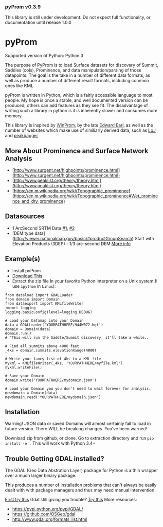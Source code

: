 ### pyProm v0.3.9


This library is still under development. Do not expect full functionality, or documentation until release 1.0.0

pyProm
======

Supported version of Python: Python 3

The purpose of PyProm is to load Surface datasets for discovery of Summit, Saddles (cols),
Prominence, and data manipulation/parsing of those datapoints. The goal is the take in a number of
different data formats, as well as produce a number of different result formats, including common
ones like KML.

pyProm is written in Python, which is a fairly accessible language to most people. My hope is once 
a stable, and well documented version can be produced, others can add features as they see fit. The
disadvantage of writing such a library in python is it is inherently slower and consumes more memory.

This library is inspired by [WinProm](https://github.com/edwardearl/winprom), by the late [Edward Earl](http://peakbagger.com/climber/climber.aspx?cid=601), as well as the number of websites
which make use of similiarly derived data, such as [LoJ](listsofjohn.com) and [peakbagger](peakbagger.com)

More About Prominence and Surface Network Analysis
--------------------------------------------------

* [http://www.surgent.net/highpoints/prominence.html](http://www.surgent.net/highpoints/prominence.html)
* [http://www.peaklist.org/theory/theory.html](http://www.peaklist.org/theory/theory.html)
* [https://en.m.wikipedia.org/wiki/Topographic_prominence](https://en.m.wikipedia.org/wiki/Topographic_prominence#Wet_prominence_and_dry_prominence)

Datasources
-----------
* 1 ArcSecond SRTM Data [#1](https://dds.cr.usgs.gov/srtm/version1/United_States_1arcsec/1arcsec/), [#2](https://dds.cr.usgs.gov/srtm/version2_1/SRTM1/)
* [DEM type data] (http://viewer.nationalmap.gov/basic/#productGroupSearch) Start with Elevation Products (3DEP) - 1/3 arc-second DEM [More info](http://www.digitalpreservation.gov/formats/fdd/fdd000281.shtml)

Example(s)
----------
* Install pyProm
* [Download This](https://dds.cr.usgs.gov/srtm/version2_1/SRTM1/Region_06/N44W072.hgt.zip)
* Extract the zip file
In your favorite Python interpreter on a Unix system (I use `ipython` in `Linux`):

```
from dataload import GDALLoader
from domain import Domain
from dataexport import KMLfileWriter
import logging
logging.basicConfig(level=logging.DEBUG)

# Load your Datamap into your Domain
data = GDALLoader('YOURPATHHERE/N44W072.hgt')
domain = Domain(data)
domain.run()
# ^This will run the Saddle/Summit discovery, it'll take a while..

# Find all summits above 4000 feet
_4ks = domain.summits.elevationRange(4000)

# Write your fancy list of 4ks to a KML file
mykml = KMLfileWriter(_4ks, 'YOURPATHHERE/myfile.kml')
mykml.writeFile()

# Save your Domain
domain.write('YOURPATHHERE/mydomain.json')

# Load your Domain you you don't need to wait forever for analysis.
newdomain = Domain(data)
newdomain.read('YOURPATHHERE/mydomain.json')
```

Installation
------------
Warning! JSON data or saved Domains will almost certainly fail to load in future version. There WILL be breaking changes. You've been warned!


Download zip from github, or clone.
Go to extraction directory and run `pip install -e .`
This will work with Python 3.4+

Trouble Getting GDAL installed?
-------------------------------
The GDAL (Geo Data Abstration Layer) package for Python is a thin wrapper over a much larger binary package.

This produces a number of installation problems that can't always be easily dealt with with package managers
and thus may need manual intervention.

[First try this](http://www.sarasafavi.com/installing-gdalogr-on-ubuntu.html)
Gdal still giving you trouble? [Try this](http://gis.stackexchange.com/questions/9553/installing-gdal-and-ogr-for-pythonround)
More resources:
* https://pypi.python.org/pypi/GDAL/
* https://github.com/OSGeo/gdal
* http://www.gdal.org/formats_list.html



